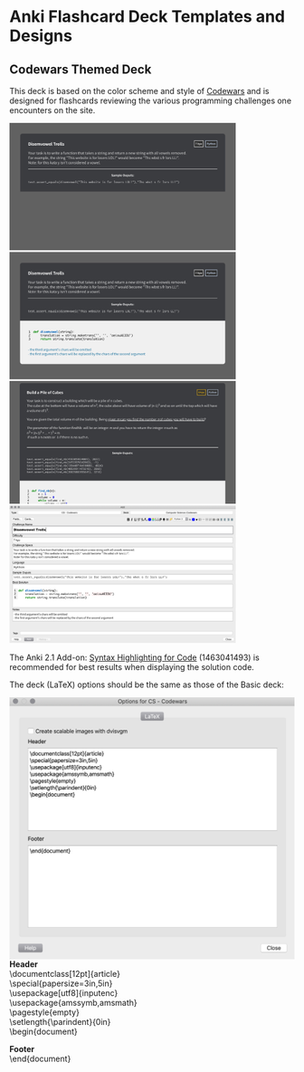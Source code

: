 # Anki Flashcard Deck Templates and Designs

## Codewars Themed Deck

This deck is based on the color scheme and style of [Codewars](https://www.codewars.com/) and is designed for flashcards reviewing the various programming challenges one encounters on the site.

<img src="codewars_style/codewars_deck_sample1.png" width=400>  <img src="codewars_style/codewars_deck_sample2.png" width=400>
<img src="codewars_style/codewars_deck_sample4.png" width=400>  <img src="codewars_style/codewars_deck_sample3.png" width=400>

The Anki 2.1 Add-on: [Syntax Highlighting for Code](https://ankiweb.net/shared/info/1463041493) (1463041493) is recommended for best results when displaying the solution code.

The deck (LaTeX) options should be the same as those of the Basic deck:

<img align="right" src="codewars_style/codewars_deck_sample5.png" width=550>

**Header**  
\documentclass[12pt]{article}  
\special{papersize=3in,5in}  
\usepackage[utf8]{inputenc}  
\usepackage{amssymb,amsmath}  
\pagestyle{empty}  
\setlength{\parindent}{0in}  
\begin{document}  

**Footer**  
\end{document}
